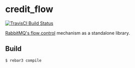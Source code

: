 # credit\_flow

[![TravisCI Build Status](https://travis-ci.org/erszcz/credit_flow.svg?branch=master)](https://travis-ci.org/erszcz/credit_flow)

[RabbitMQ's flow control][credit_flow] mechanism as a standalone library.

[credit_flow]: http://alvaro-videla.com/2013/09/rabbitmq-internals-credit-flow-for-erlang-processes.html

## Build

    $ rebar3 compile
